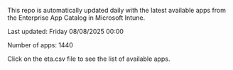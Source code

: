 This repo is automatically updated daily with the latest available apps from the Enterprise App Catalog in Microsoft Intune.

Last updated: Friday 08/08/2025 00:00

Number of apps: 1440

Click on the eta.csv file to see the list of available apps.
